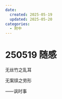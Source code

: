 ```yaml
---
date:
  created: 2025-05-19
  updated: 2025-05-20
categories:
  - 附中
---
```

# 250519 随感

无丝竹之乱耳

无案牍之劳形

<!-- more -->

⸺讽时事
